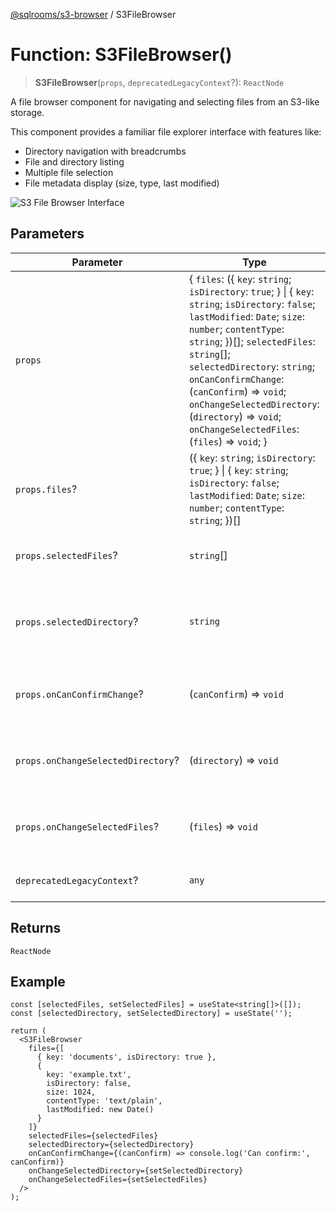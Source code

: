 [@sqlrooms/s3-browser](../index.md) / S3FileBrowser

# Function: S3FileBrowser()

> **S3FileBrowser**(`props`, `deprecatedLegacyContext`?): `ReactNode`

A file browser component for navigating and selecting files from an S3-like storage.

This component provides a familiar file explorer interface with features like:
- Directory navigation with breadcrumbs
- File and directory listing
- Multiple file selection
- File metadata display (size, type, last modified)

![S3 File Browser Interface](https://github.com/user-attachments/assets/dd79fbb9-c487-4050-96ef-81cff39930d3)

## Parameters

| Parameter | Type | Description |
| ------ | ------ | ------ |
| `props` | \{ `files`: (\{ `key`: `string`; `isDirectory`: `true`; \} \| \{ `key`: `string`; `isDirectory`: `false`; `lastModified`: `Date`; `size`: `number`; `contentType`: `string`; \})[]; `selectedFiles`: `string`[]; `selectedDirectory`: `string`; `onCanConfirmChange`: (`canConfirm`) => `void`; `onChangeSelectedDirectory`: (`directory`) => `void`; `onChangeSelectedFiles`: (`files`) => `void`; \} | The component props |
| `props.files`? | (\{ `key`: `string`; `isDirectory`: `true`; \} \| \{ `key`: `string`; `isDirectory`: `false`; `lastModified`: `Date`; `size`: `number`; `contentType`: `string`; \})[] | Array of files and directories to display |
| `props.selectedFiles`? | `string`[] | Array of currently selected file keys |
| `props.selectedDirectory`? | `string` | Current directory path (empty string for root) |
| `props.onCanConfirmChange`? | (`canConfirm`) => `void` | Callback fired when selection state changes |
| `props.onChangeSelectedDirectory`? | (`directory`) => `void` | Callback fired when directory navigation occurs |
| `props.onChangeSelectedFiles`? | (`files`) => `void` | Callback fired when file selection changes |
| `deprecatedLegacyContext`? | `any` | **Deprecated** **See** [React Docs](https://legacy.reactjs.org/docs/legacy-context.html#referencing-context-in-lifecycle-methods) |

## Returns

`ReactNode`

## Example

```tsx
const [selectedFiles, setSelectedFiles] = useState<string[]>([]);
const [selectedDirectory, setSelectedDirectory] = useState('');

return (
  <S3FileBrowser
    files={[
      { key: 'documents', isDirectory: true },
      {
        key: 'example.txt',
        isDirectory: false,
        size: 1024,
        contentType: 'text/plain',
        lastModified: new Date()
      }
    ]}
    selectedFiles={selectedFiles}
    selectedDirectory={selectedDirectory}
    onCanConfirmChange={(canConfirm) => console.log('Can confirm:', canConfirm)}
    onChangeSelectedDirectory={setSelectedDirectory}
    onChangeSelectedFiles={setSelectedFiles}
  />
);
```
